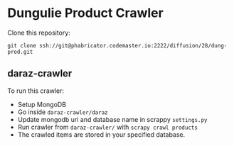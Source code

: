 # Dungulie Product Crawler

Clone this repository:

`git clone ssh://git@phabricator.codemaster.io:2222/diffusion/28/dung-prod.git`


## daraz-crawler
To run this crawler:

- Setup MongoDB
- Go inside `daraz-crawler/daraz`
- Update mongodb uri and database name in scrappy `settings.py`
- Run crawler from `daraz-crawler/` with `scrapy crawl products`
- The crawled items are stored in your specified database.


